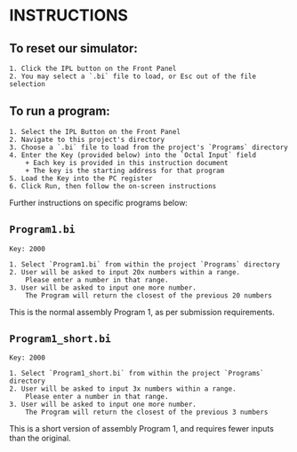 # INSTRUCTIONS

To reset our simulator:
---
    1. Click the IPL button on the Front Panel
    2. You may select a `.bi` file to load, or Esc out of the file selection


To run a program:
---
    1. Select the IPL Button on the Front Panel
    2. Navigate to this project's directory
    3. Choose a `.bi` file to load from the project's `Programs` directory
    4. Enter the Key (provided below) into the `Octal Input` field
        + Each key is provided in this instruction document
        + The key is the starting address for that program
    5. Load the Key into the PC register
    6. Click Run, then follow the on-screen instructions
Further instructions on specific programs below:


`Program1.bi`
---
    Key: 2000 

    1. Select `Program1.bi` from within the project `Programs` directory
    2. User will be asked to input 20x numbers within a range. 
        Please enter a number in that range.
    3. User will be asked to input one more number.
        The Program will return the closest of the previous 20 numbers
This is the normal assembly Program 1, as per submission requirements.


`Program1_short.bi`
---
    Key: 2000

    1. Select `Program1_short.bi` from within the project `Programs` directory
    2. User will be asked to input 3x numbers within a range.
        Please enter a number in that range.
    3. User will be asked to input one more number.
        The Program will return the closest of the previous 3 numbers
This is a short version of assembly Program 1, and requires fewer inputs than the original.


